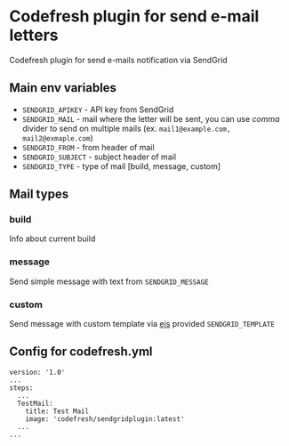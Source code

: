 # Codefresh plugin for send e-mail letters

Codefresh plugin for send e-mails notification via SendGrid

## Main env variables
- `SENDGRID_APIKEY` - API key from SendGrid
- `SENDGRID_MAIL` - mail where the letter will be sent, you can use _comma_ divider to send on multiple mails (ex. `mail1@example.com, mail2@exmaple.com`)
- `SENDGRID_FROM` - from header of mail
- `SENDGRID_SUBJECT` - subject header of mail
- `SENDGRID_TYPE` - type of mail [build, message, custom]

## Mail types
### build
Info about current build
### message
Send simple message with text from `SENDGRID_MESSAGE`
### custom
Send message with custom template via [ejs](https://www.npmjs.com/package/ejs) provided `SENDGRID_TEMPLATE`

## Config for codefresh.yml
```
version: '1.0'
...
steps:
  ...
  TestMail:
    title: Test Mail
    image: 'codefresh/sendgridplugin:latest'
  ...
...
```

